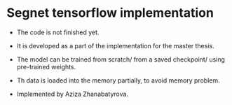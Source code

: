 # Segnet tensorflow implementation

* The code is not finished yet.

* It is developed as a part of the implementation for the master thesis.

* The model can be trained from scratch/ from a saved checkpoint/ using pre-trained weights.

* Th data is loaded into the memory partially, to avoid memory problem.

* Implemented by Aziza Zhanabatyrova.
